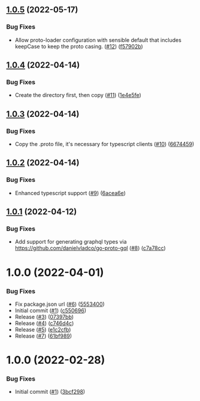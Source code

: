 ## [1.0.5](https://github.com/catalystsquad/action-buf/compare/v1.0.4...v1.0.5) (2022-05-17)


### Bug Fixes

* Allow proto-loader configuration with sensible default that includes keepCase to keep the proto casing. ([#12](https://github.com/catalystsquad/action-buf/issues/12)) ([f57902b](https://github.com/catalystsquad/action-buf/commit/f57902bada161c0f906987614400db9dd6ee2862))

## [1.0.4](https://github.com/catalystsquad/action-buf/compare/v1.0.3...v1.0.4) (2022-04-14)


### Bug Fixes

* Create the directory first, then copy ([#11](https://github.com/catalystsquad/action-buf/issues/11)) ([1e4e5fe](https://github.com/catalystsquad/action-buf/commit/1e4e5fe509e85de46bb11469c43627fbacad9b47))

## [1.0.3](https://github.com/catalystsquad/action-buf/compare/v1.0.2...v1.0.3) (2022-04-14)


### Bug Fixes

* Copy the .proto file, it's necessary for typescript clients ([#10](https://github.com/catalystsquad/action-buf/issues/10)) ([6674459](https://github.com/catalystsquad/action-buf/commit/6674459b5c097c01d87ec09f40e861688e622855))

## [1.0.2](https://github.com/catalystsquad/action-buf/compare/v1.0.1...v1.0.2) (2022-04-14)


### Bug Fixes

* Enhanced typescript support ([#9](https://github.com/catalystsquad/action-buf/issues/9)) ([6acea6e](https://github.com/catalystsquad/action-buf/commit/6acea6e9341aade9db38469ff87faf49eed2b2cc))

## [1.0.1](https://github.com/catalystsquad/action-buf/compare/v1.0.0...v1.0.1) (2022-04-12)


### Bug Fixes

* Add support for generating graphql types via https://github.com/danielvladco/go-proto-gql ([#8](https://github.com/catalystsquad/action-buf/issues/8)) ([c7a78cc](https://github.com/catalystsquad/action-buf/commit/c7a78cccee52867a360bd3bb4ae494bf2ea053ff))

# 1.0.0 (2022-04-01)


### Bug Fixes

* Fix package.json url ([#6](https://github.com/catalystsquad/action-buf/issues/6)) ([5553400](https://github.com/catalystsquad/action-buf/commit/5553400ce329b431068be01f5567475af6cd0242))
* Initial commit ([#1](https://github.com/catalystsquad/action-buf/issues/1)) ([c550696](https://github.com/catalystsquad/action-buf/commit/c550696ab42a67a81f087b4018710218b49c446a))
* Release ([#3](https://github.com/catalystsquad/action-buf/issues/3)) ([07397bb](https://github.com/catalystsquad/action-buf/commit/07397bbafe3274efa30279dbed2e048b4a0d33e6))
* Release ([#4](https://github.com/catalystsquad/action-buf/issues/4)) ([c746d4c](https://github.com/catalystsquad/action-buf/commit/c746d4c1688539939d8fb04a9faa461dc6b89782))
* Release ([#5](https://github.com/catalystsquad/action-buf/issues/5)) ([e1c2cfb](https://github.com/catalystsquad/action-buf/commit/e1c2cfb8a797f23522bbff52d9cc023bf3e52963))
* Release ([#7](https://github.com/catalystsquad/action-buf/issues/7)) ([61bf989](https://github.com/catalystsquad/action-buf/commit/61bf989aa2c667707cb35a3ff6afb16ce063a779))

# 1.0.0 (2022-02-28)


### Bug Fixes

* Initial commit ([#1](https://github.com/catalystsquad/action-composite-action-template/issues/1)) ([3bcf298](https://github.com/catalystsquad/action-composite-action-template/commit/3bcf298630471c46d9f9a1f3a24c2c15342e1855))
